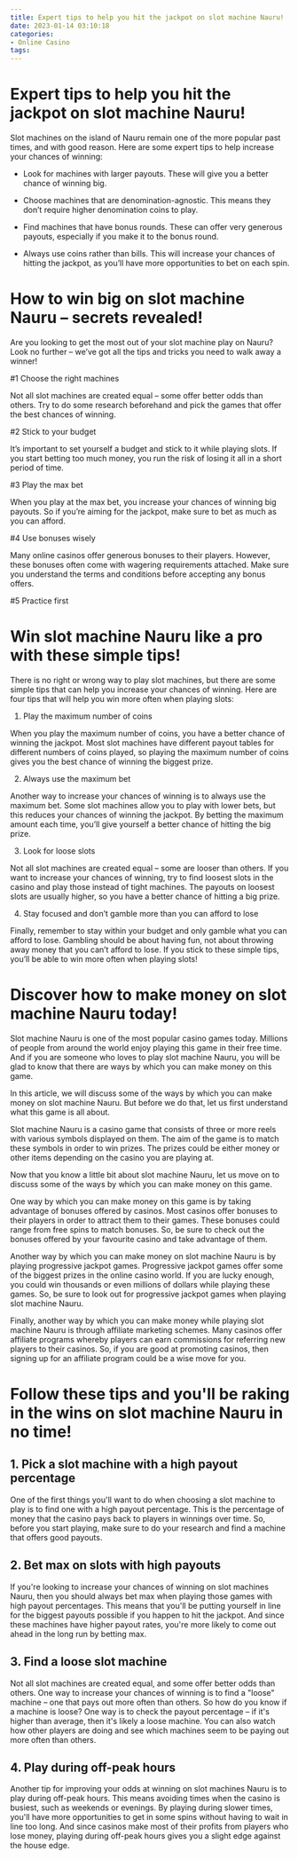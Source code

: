 ```yaml
---
title: Expert tips to help you hit the jackpot on slot machine Nauru!
date: 2023-01-14 03:10:18
categories:
- Online Casino
tags:
---
```



#  Expert tips to help you hit the jackpot on slot machine Nauru!

Slot machines on the island of Nauru remain one of the more popular past times, and with good reason. Here are some expert tips to help increase your chances of winning:

* Look for machines with larger payouts. These will give you a better chance of winning big.

* Choose machines that are denomination-agnostic. This means they don’t require higher denomination coins to play.

* Find machines that have bonus rounds. These can offer very generous payouts, especially if you make it to the bonus round.

* Always use coins rather than bills. This will increase your chances of hitting the jackpot, as you’ll have more opportunities to bet on each spin.

#  How to win big on slot machine Nauru – secrets revealed!

Are you looking to get the most out of your slot machine play on Nauru? Look no further – we’ve got all the tips and tricks you need to walk away a winner!

#1 Choose the right machines

Not all slot machines are created equal – some offer better odds than others. Try to do some research beforehand and pick the games that offer the best chances of winning.

#2 Stick to your budget

It’s important to set yourself a budget and stick to it while playing slots. If you start betting too much money, you run the risk of losing it all in a short period of time.

#3 Play the max bet

When you play at the max bet, you increase your chances of winning big payouts. So if you’re aiming for the jackpot, make sure to bet as much as you can afford.

#4 Use bonuses wisely

Many online casinos offer generous bonuses to their players. However, these bonuses often come with wagering requirements attached. Make sure you understand the terms and conditions before accepting any bonus offers.

#5 Practice first





















#  Win slot machine Nauru like a pro with these simple tips!

There is no right or wrong way to play slot machines, but there are some simple tips that can help you increase your chances of winning. Here are four tips that will help you win more often when playing slots:

1. Play the maximum number of coins

When you play the maximum number of coins, you have a better chance of winning the jackpot. Most slot machines have different payout tables for different numbers of coins played, so playing the maximum number of coins gives you the best chance of winning the biggest prize.

2. Always use the maximum bet

Another way to increase your chances of winning is to always use the maximum bet. Some slot machines allow you to play with lower bets, but this reduces your chances of winning the jackpot. By betting the maximum amount each time, you’ll give yourself a better chance of hitting the big prize.

3. Look for loose slots

Not all slot machines are created equal – some are looser than others. If you want to increase your chances of winning, try to find loosest slots in the casino and play those instead of tight machines. The payouts on loosest slots are usually higher, so you have a better chance of hitting a big prize.

4. Stay focused and don’t gamble more than you can afford to lose

Finally, remember to stay within your budget and only gamble what you can afford to lose. Gambling should be about having fun, not about throwing away money that you can’t afford to lose. If you stick to these simple tips, you’ll be able to win more often when playing slots!

#  Discover how to make money on slot machine Nauru today!

Slot machine Nauru is one of the most popular casino games today. Millions of people from around the world enjoy playing this game in their free time. And if you are someone who loves to play slot machine Nauru, you will be glad to know that there are ways by which you can make money on this game.

In this article, we will discuss some of the ways by which you can make money on slot machine Nauru. But before we do that, let us first understand what this game is all about.

Slot machine Nauru is a casino game that consists of three or more reels with various symbols displayed on them. The aim of the game is to match these symbols in order to win prizes. The prizes could be either money or other items depending on the casino you are playing at.

Now that you know a little bit about slot machine Nauru, let us move on to discuss some of the ways by which you can make money on this game.

One way by which you can make money on this game is by taking advantage of bonuses offered by casinos. Most casinos offer bonuses to their players in order to attract them to their games. These bonuses could range from free spins to match bonuses. So, be sure to check out the bonuses offered by your favourite casino and take advantage of them.

Another way by which you can make money on slot machine Nauru is by playing progressive jackpot games. Progressive jackpot games offer some of the biggest prizes in the online casino world. If you are lucky enough, you could win thousands or even millions of dollars while playing these games. So, be sure to look out for progressive jackpot games when playing slot machine Nauru.

Finally, another way by which you can make money while playing slot machine Nauru is through affiliate marketing schemes. Many casinos offer affiliate programs whereby players can earn commissions for referring new players to their casinos. So, if you are good at promoting casinos, then signing up for an affiliate program could be a wise move for you.

#  Follow these tips and you'll be raking in the wins on slot machine Nauru in no time!

## 1. Pick a slot machine with a high payout percentage

One of the first things you'll want to do when choosing a slot machine to play is to find one with a high payout percentage. This is the percentage of money that the casino pays back to players in winnings over time. So, before you start playing, make sure to do your research and find a machine that offers good payouts.

## 2. Bet max on slots with high payouts

If you're looking to increase your chances of winning on slot machines Nauru, then you should always bet max when playing those games with high payout percentages. This means that you'll be putting yourself in line for the biggest payouts possible if you happen to hit the jackpot. And since these machines have higher payout rates, you're more likely to come out ahead in the long run by betting max.

## 3. Find a loose slot machine

Not all slot machines are created equal, and some offer better odds than others. One way to increase your chances of winning is to find a "loose" machine – one that pays out more often than others. So how do you know if a machine is loose? One way is to check the payout percentage – if it's higher than average, then it's likely a loose machine. You can also watch how other players are doing and see which machines seem to be paying out more often than others.

## 4. Play during off-peak hours

Another tip for improving your odds at winning on slot machines Nauru is to play during off-peak hours. This means avoiding times when the casino is busiest, such as weekends or evenings. By playing during slower times, you'll have more opportunities to get in some spins without having to wait in line too long. And since casinos make most of their profits from players who lose money, playing during off-peak hours gives you a slight edge against the house edge.